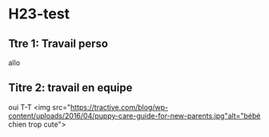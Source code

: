 # H23-test
## Ttre 1: Travail perso
allo
## Titre 2: travail en equipe
oui
T-T
<img src="https://tractive.com/blog/wp-content/uploads/2016/04/puppy-care-guide-for-new-parents.jpg"alt="bébé chien trop cute">
